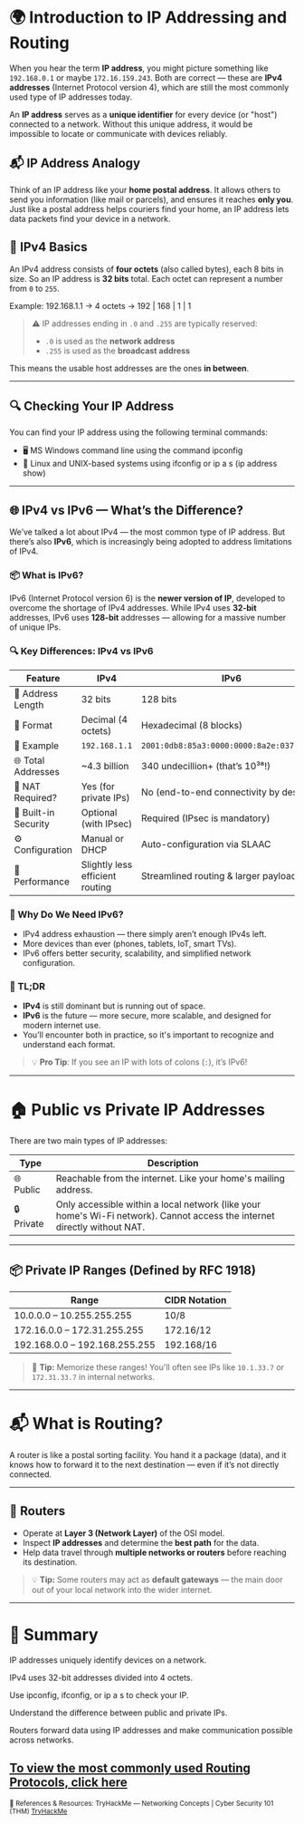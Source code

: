 # 🌍 Introduction to IP Addressing and Routing

When you hear the term **IP address**, you might picture something like `192.168.0.1` or maybe `172.16.159.243`. Both are correct — these are **IPv4 addresses** (Internet Protocol version 4), which are still the most commonly used type of IP addresses today.

An **IP address** serves as a **unique identifier** for every device (or "host") connected to a network. Without this unique address, it would be impossible to locate or communicate with devices reliably.

## 📬 IP Address Analogy

Think of an IP address like your **home postal address**. It allows others to send you information (like mail or parcels), and ensures it reaches **only you**. Just like a postal address helps couriers find your home, an IP address lets data packets find your device in a network.

## 📘 IPv4 Basics

An IPv4 address consists of **four octets** (also called bytes), each 8 bits in size. So an IP address is **32 bits** total. Each octet can represent a number from `0` to `255`.

Example: 192.168.1.1 → 4 octets → 192 | 168 | 1 | 1

> ⚠️ IP addresses ending in `.0` and `.255` are typically reserved:
> - `.0` is used as the **network address**
> - `.255` is used as the **broadcast address**

This means the usable host addresses are the ones **in between**.

---

## 🔍 Checking Your IP Address

You can find your IP address using the following terminal commands:

- 🖥️ MS Windows command line using the command ipconfig
- 🐧 Linux and UNIX-based systems using ifconfig or ip a s (ip address show)

---
## 🌐 IPv4 vs IPv6 — What’s the Difference?

We’ve talked a lot about IPv4 — the most common type of IP address. But there’s also **IPv6**, which is increasingly being adopted to address limitations of IPv4.

### 📦 What is IPv6?

IPv6 (Internet Protocol version 6) is the **newer version of IP**, developed to overcome the shortage of IPv4 addresses. While IPv4 uses **32-bit** addresses, IPv6 uses **128-bit** addresses — allowing for a massive number of unique IPs.


### 🔍 Key Differences: IPv4 vs IPv6

| Feature                  | IPv4                            | IPv6                                      |
|--------------------------|----------------------------------|-------------------------------------------|
| 📏 Address Length        | 32 bits                         | 128 bits                                  |
| 🔢 Format                | Decimal (4 octets)              | Hexadecimal (8 blocks)                    |
| 📘 Example               | `192.168.1.1`                   | `2001:0db8:85a3:0000:0000:8a2e:0370:7334`  |
| 🌐 Total Addresses       | ~4.3 billion                    | 340 undecillion+ (that’s 10³⁸!)           |
| 🔄 NAT Required?         | Yes (for private IPs)           | No (end-to-end connectivity by design)     |
| 🔐 Built-in Security     | Optional (with IPsec)           | Required (IPsec is mandatory)             |
| ⚙️ Configuration         | Manual or DHCP                  | Auto-configuration via SLAAC              |
| 🚀 Performance           | Slightly less efficient routing | Streamlined routing & larger payloads     |


### 🤔 Why Do We Need IPv6?

- IPv4 address exhaustion — there simply aren’t enough IPv4s left.
- More devices than ever (phones, tablets, IoT, smart TVs).
- IPv6 offers better security, scalability, and simplified network configuration.


### 📘 TL;DR

- **IPv4** is still dominant but is running out of space.
- **IPv6** is the future — more secure, more scalable, and designed for modern internet use.
- You’ll encounter both in practice, so it's important to recognize and understand each format.

> 💡 **Pro Tip**: If you see an IP with lots of colons (`:`), it’s IPv6!

---

# 🏠 Public vs Private IP Addresses

There are two main types of IP addresses:

| Type    | Description                                                                 |
|---------|-----------------------------------------------------------------------------|
| 🌐 Public   | Reachable from the internet. Like your home's mailing address.             |
| 🔒 Private  | Only accessible within a local network (like your home's Wi-Fi network). Cannot access the internet directly without NAT. |

---

## 📦 Private IP Ranges (Defined by RFC 1918)

| Range                         | CIDR Notation |
|------------------------------|---------------|
| 10.0.0.0 – 10.255.255.255     | 10/8          |
| 172.16.0.0 – 172.31.255.255   | 172.16/12     |
| 192.168.0.0 – 192.168.255.255 | 192.168/16    |

> 🧠 **Tip:** Memorize these ranges! You'll often see IPs like `10.1.33.7` or `172.31.33.7` in internal networks.

---

# 📬 What is Routing?

A router is like a postal sorting facility. You hand it a package (data), and it knows how to forward it to the next destination — even if it’s not directly connected.

---

## 🔁 Routers

- Operate at **Layer 3 (Network Layer)** of the OSI model.
- Inspect **IP addresses** and determine the **best path** for the data.
- Help data travel through **multiple networks or routers** before reaching its destination.

> 💡 **Tip:** Some routers may act as **default gateways** — the main door out of your local network into the wider internet.

---

# 🧠 Summary
IP addresses uniquely identify devices on a network.

IPv4 uses 32-bit addresses divided into 4 octets.

Use ipconfig, ifconfig, or ip a s to check your IP.

Understand the difference between public and private IPs.

Routers forward data using IP addresses and make communication possible across networks.

[To view the most commonly used Routing Protocols, click here](https://github.com/Dee-Techie/Cybersecurity-Portfolio/blob/main/Write-Ups/Routing_Protocols.md)
---

<sub>🔗 References & Resources:
TryHackMe — Networking Concepts | Cyber Security 101 (THM) [TryHackMe](https://tryhackme.com/room/networkingconcepts)</sub>

